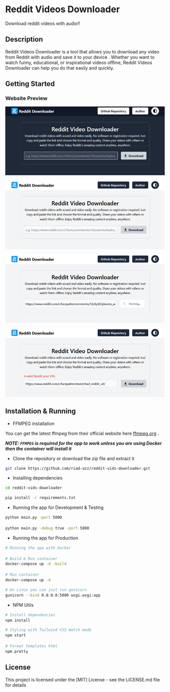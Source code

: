 # Reddit Videos Downloader

Download reddit videos with audio!!

## Description

Reddit Videos Downloader is a tool that allows you to download any video from Reddit with audio and save it to your device . Whether you want to watch funny, educational, or inspirational videos offline, Reddit Videos Downloader can help you do that easily and quickly.

## Getting Started

### Website Preview

![webpage preview image](screenshots/sc-01.png)

![webpage preview image](screenshots/sc-02.png)

![webpage preview image](screenshots/sc-03.png)

![webpage preview image](screenshots/sc-04.png)

## Installation & Running

- FFMPEG installation

You can get the latest ffmpeg from their official website here [ffmpeg.org](https://ffmpeg.org/download.html) .

***NOTE: `FFMPEG` is required for the app to work unless you are using Docker then the container will install it***

- Clone the repository or download the zip file and extract it

```bash
git clone https://github.com/riad-azz/reddit-vids-downloader.git
```

- Installing dependencies

```bash
cd reddit-vids-downloader
```

```bash
pip install -r requirements.txt
```

- Running the app for Development & Testing

```bash
python main.py -port 5000

python main.py -debug true -port 5000
```

- Running the app for Production

```bash
# Running the app with Docker

# Build & Run container
docker-compose up -d -build

# Run container
docker-compose up -d
```

```bash
# On Linux you can just run gunicorn
gunicorn --bind 0.0.0.0:5000 wsgi.wsgi:app
```

- NPM Utils

```bash
# Install dependencies
npm install
```

```bash
# Styling with Tailwind CSS Watch mode
npm start

# Format templates html
npm pretty
```

## License

This project is licensed under the [MIT] License - see the LICENSE.md file for details

